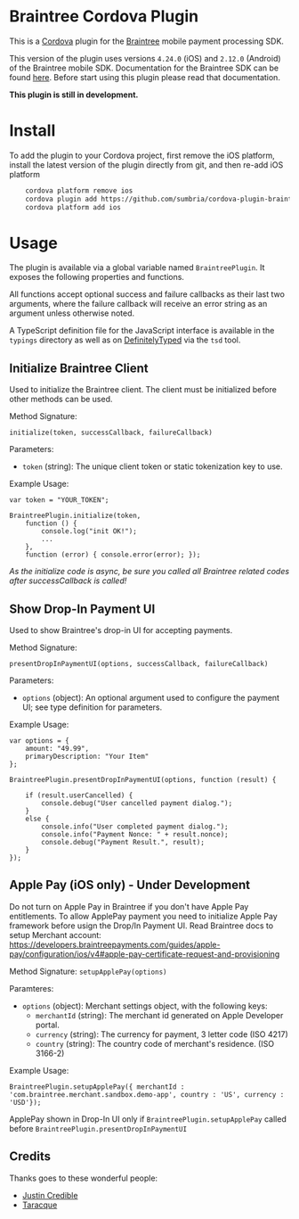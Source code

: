 # Braintree Cordova Plugin

This is a [Cordova](http://cordova.apache.org/) plugin for the [Braintree](https://www.braintreepayments.com/) mobile payment processing SDK.

This version of the plugin uses versions `4.24.0` (iOS) and `2.12.0` (Android) of the Braintree mobile SDK. Documentation for the Braintree SDK can be found [here](https://developers.braintreepayments.com/start/overview). Before start using this plugin please read that documentation.

**This plugin is still in development.**

# Install

To add the plugin to your Cordova project, first remove the iOS platform, install the latest version of the plugin directly from git, and then re-add iOS platform

```bash
    cordova platform remove ios
    cordova plugin add https://github.com/sumbria/cordova-plugin-braintree
    cordova platform add ios
```

# Usage

The plugin is available via a global variable named `BraintreePlugin`. It exposes the following properties and functions.

All functions accept optional success and failure callbacks as their last two arguments, where the failure callback will receive an error string as an argument unless otherwise noted.

A TypeScript definition file for the JavaScript interface is available in the `typings` directory as well as on [DefinitelyTyped](https://github.com/borisyankov/DefinitelyTyped) via the `tsd` tool.

## Initialize Braintree Client ##

Used to initialize the Braintree client. The client must be initialized before other methods can be used.

Method Signature:

`initialize(token, successCallback, failureCallback)`

Parameters:

* `token` (string): The unique client token or static tokenization key to use.

Example Usage:

```
var token = "YOUR_TOKEN";

BraintreePlugin.initialize(token,
    function () {
        console.log("init OK!");
        ...
    },
    function (error) { console.error(error); });
```
*As the initialize code is async, be sure you called all Braintree related codes after successCallback is called!* 

## Show Drop-In Payment UI ##

Used to show Braintree's drop-in UI for accepting payments.

Method Signature:

`presentDropInPaymentUI(options, successCallback, failureCallback)`

Parameters:

* `options` (object): An optional argument used to configure the payment UI; see type definition for parameters.

Example Usage:

```
var options = {
    amount: "49.99",
    primaryDescription: "Your Item"
};

BraintreePlugin.presentDropInPaymentUI(options, function (result) {

    if (result.userCancelled) {
        console.debug("User cancelled payment dialog.");
    }
    else {
        console.info("User completed payment dialog.");
        console.info("Payment Nonce: " + result.nonce);
        console.debug("Payment Result.", result);
    }
});
```

## Apple Pay (iOS only) - Under Development ##

Do not turn on Apple Pay in Braintree if you don't have Apple Pay entitlements.
To allow ApplePay payment you need to initialize Apple Pay framework before usign the Drop/In Payment UI. Read Braintree docs to setup Merchant account: https://developers.braintreepayments.com/guides/apple-pay/configuration/ios/v4#apple-pay-certificate-request-and-provisioning

Method Signature:
`setupApplePay(options)`

Paramteres:

* `options` (object): Merchant settings object, with the following keys:
    *   `merchantId` (string): The merchant id generated on Apple Developer portal.
    *   `currency` (string): The currency for payment, 3 letter code (ISO 4217)
    *   `country` (string): The country code of merchant's residence. (ISO 3166-2)

Example Usage:

```
BraintreePlugin.setupApplePay({ merchantId : 'com.braintree.merchant.sandbox.demo-app', country : 'US', currency : 'USD'});
```

ApplePay shown in Drop-In UI only if `BraintreePlugin.setupApplePay` called before `BraintreePlugin.presentDropInPaymentUI`

## Credits

Thanks goes to these wonderful people:

* [Justin Credible](https://github.com/Justin-Credible)
* [Taracque](https://github.com/Taracque)